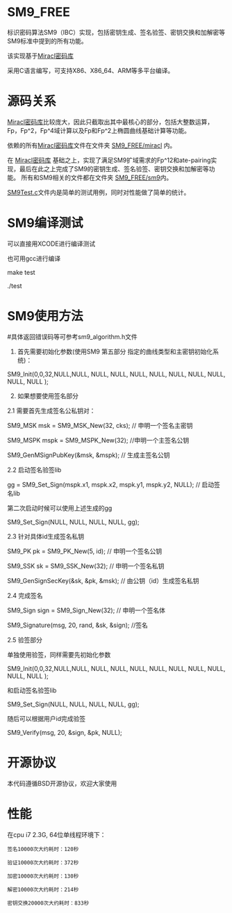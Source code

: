 # SM9_FREE

标识密码算法SM9（IBC）实现，包括密钥生成、签名验签、密钥交换和加解密等SM9标准中提到的所有功能。

该实现基于[Miracl密码库](https://github.com/miracl/MIRACL)

采用C语言编写，可支持X86、X86_64、ARM等多平台编译。

# 源码关系
 [Miracl密码库](https://github.com/miracl/MIRACL)比较庞大，因此只截取出其中最核心的部分，包括大整数运算，Fp，Fp^2，Fp^4域计算以及Fp和Fp^2上椭圆曲线基础计算等功能。

依赖的所有[Miracl密码库](https://github.com/miracl/MIRACL)文件在文件夹 [SM9_FREE/miracl](https://github.com/songgeng87/SM9_FREE/tree/master/SM9_FREE/miracl) 内。

在 [Miracl密码库](https://github.com/miracl/MIRACL) 基础之上，实现了满足SM9扩域需求的Fp^12和ate-pairing实现，最后在此之上完成了SM9的密钥生成、签名验签、密钥交换和加解密等功能。
所有和SM9相关的文件都在文件夹 [SM9_FREE/sm9](https://github.com/songgeng87/SM9_FREE/tree/master/SM9_FREE/sm9)内。

[SM9Test.c](https://github.com/songgeng87/SM9_FREE/tree/master/SM9_FREE/SM9Test.c)文件内是简单的测试用例，同时对性能做了简单的统计。

# SM9编译测试
可以直接用XCODE进行编译测试

也可用gcc进行编译

make test

./test

# SM9使用方法
#具体返回错误码等可参考sm9_algorithm.h文件

1. 首先需要初始化参数(使用SM9 第五部分 指定的曲线类型和主密钥初始化系统)：

SM9_Init(0,0,32,NULL,NULL, NULL, NULL, NULL, NULL, NULL, NULL, NULL, NULL, NULL );

2. 如果想要使用签名部分

2.1 需要首先生成签名公私钥对：

SM9_MSK msk = SM9_MSK_New(32, cks);  // 申明一个签名主密钥

SM9_MSPK mspk = SM9_MSPK_New(32);   //申明一个主签名公钥

SM9_GenMSignPubKey(&msk, &mspk);  // 生成主签名公钥

2.2 启动签名验签lib

gg = SM9_Set_Sign(mspk.x1, mspk.x2, mspk.y1, mspk.y2, NULL); // 启动签名lib

第二次启动时候可以使用上述生成的gg

SM9_Set_Sign(NULL, NULL, NULL, NULL, gg);

2.3 针对具体id生成签名私钥

SM9_PK pk = SM9_PK_New(5, id);       // 申明一个签名公钥

SM9_SSK sk = SM9_SSK_New(32);            // 申明一个签名私钥
       
SM9_GenSignSecKey(&sk, &pk, &msk); // 由公钥（id）生成签名私钥

2.4 完成签名

SM9_Sign sign = SM9_Sign_New(32);   // 申明一个签名体

SM9_Signature(msg, 20, rand, &sk, &sign); //签名

2.5 验签部分

单独使用验签，同样需要先初始化参数

SM9_Init(0,0,32,NULL,NULL, NULL, NULL, NULL, NULL, NULL, NULL, NULL, NULL, NULL );

和启动签名验签lib

SM9_Set_Sign(NULL, NULL, NULL, NULL, gg);

随后可以根据用户id完成验签

SM9_Verify(msg, 20, &sign, &pk, NULL);

# 开源协议
本代码遵循BSD开源协议，欢迎大家使用

# 性能
在cpu i7 2.3G, 64位单线程环境下：

    签名10000次大约耗时：120秒
    
    验证10000次大约耗时：372秒
    
    加密10000次大约耗时：130秒
    
    解密10000次大约耗时：214秒
    
    密钥交换20000次大约耗时：833秒
